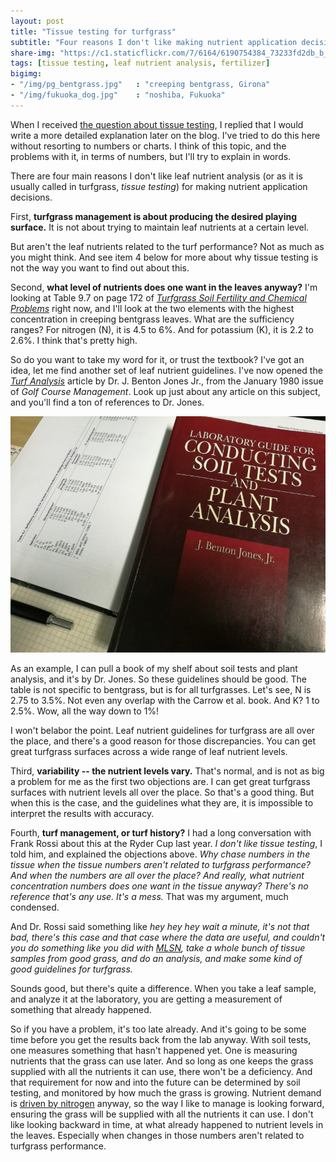 ```yaml
---
layout: post
title: "Tissue testing for turfgrass"
subtitle: "Four reasons I don't like making nutrient application decisions based on what's in the leaves"
share-img: "https://c1.staticflickr.com/7/6164/6190754384_73233fd2db_b_d.jpg"
tags: [tissue testing, leaf nutrient analysis, fertilizer]
bigimg:
- "/img/pg_bentgrass.jpg"   : "creeping bentgrass, Girona"
- "/img/fukuoka_dog.jpg"    : "noshiba, Fukuoka"
---
```


When I received [the question about tissue testing](http://www.asianturfgrass.com/2017-08-07-tissue-testing-wrong-target/), I replied that I would write a more detailed explanation later on the blog. I've tried to do this here without resorting to numbers or charts. I think of this topic, and the problems with it, in terms of numbers, but I'll try to explain in words.

There are four main reasons I don't like leaf nutrient analysis (or as it is usually called in turfgrass, *tissue testing*) for making nutrient application decisions. 

First, **turfgrass management is about producing the desired playing surface.** It is not about trying to maintain leaf nutrients at a certain level. 

But aren't the leaf nutrients related to the turf performance? Not as much as you might think. And see item 4 below for more about why tissue testing is not the way you want to find out about this.

Second, **what level of nutrients does one want in the leaves anyway?** I'm looking at Table 9.7 on page 172 of [*Turfgrass Soil Fertility and Chemical Problems*](https://www.amazon.com/exec/obidos/ASIN/1575041537/micwoooffsit-20) right now, and I'll look at the two elements with the highest concentration in creeping bentgrass leaves. What are the sufficiency ranges? For nitrogen (N), it is 4.5 to 6%. And for potassium (K), it is 2.2 to 2.6%. I think that's pretty high. 

So do you want to take my word for it, or trust the textbook? I've got an idea, let me find another set of leaf nutrient guidelines. I've now opened the [*Turf Analysis*](http://tic.msu.edu/tgif/flink?recno=97607) article by Dr. J. Benton Jones Jr., from the January 1980 issue of *Golf Course Management*. Look up just about any article on this subject, and you'll find a ton of references to Dr. Jones. 

![J.B. Jones Jr. book](/img/jones_book.jpg)

As an example, I can pull a book of my shelf about soil tests and plant analysis, and it's by Dr. Jones. So these guidelines should be good. The table is not specific to bentgrass, but is for all turfgrasses. Let's see, N is 2.75 to 3.5%. Not even any overlap with the Carrow et al. book. And K? 1 to 2.5%. Wow, all the way down to 1%! 

I won't belabor the point. Leaf nutrient guidelines for turfgrass are all over the place, and there's a good reason for those discrepancies. You can get great turfgrass surfaces across a wide range of leaf nutrient levels. 

Third, **variability -- the nutrient levels vary.** That's normal, and is not as big a problem for me as the first two objections are. I can get great turfgrass surfaces with nutrient levels all over the place. So that's a good thing. But when this is the case, and the guidelines what they are, it is impossible to interpret the results with accuracy.

Fourth, **turf management, or turf history?** I had a long conversation with Frank Rossi about this at the Ryder Cup last year. *I don't like tissue testing*, I told him, and explained the objections above. *Why chase numbers in the tissue when the tissue numbers aren't related to turfgrass performance? And when the numbers are all over the place? And really, what nutrient concentration numbers does one want in the tissue anyway? There's no reference that's any use. It's a mess.* That was my argument, much condensed.

And Dr. Rossi said something like *hey hey hey wait a minute, it's not that bad, there's this case and that case where the data are useful, and couldn't you do something like you did with [MLSN](http://www.asianturfgrass.com/2016_mlsn_paper/), take a whole bunch of tissue samples from good grass, and do an analysis, and make some kind of good guidelines for turfgrass.* 

Sounds good, but there's quite a difference. When you take a leaf sample, and analyze it at the laboratory, you are getting a measurement of something that already happened. 

So if you have a problem, it's too late already. And it's going to be some time before you get the results back from the lab anyway. With soil tests, one measures something that hasn't happened yet. One is measuring nutrients that the grass can use later. And so long as one keeps the grass supplied with all the nutrients it can use, there won't be a deficiency. And that requirement for now and into the future can be determined by soil testing, and monitored by how much the grass is growing. Nutrient demand is [driven by nitrogen](http://dx.doi.org/10.5402/2012/359284) anyway, so the way I like to manage is looking forward, ensuring the grass will be supplied with all the nutrients it can use. I don't like looking backward in time, at what already happened to nutrient levels in the leaves. Especially when changes in those numbers aren't related to turfgrass performance.


